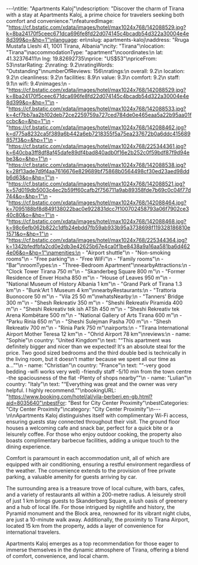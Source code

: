 ---\ntitle: "Apartments Kaloj"\ndescription: "Discover the charm of Tirana with a stay at Apartments Kaloj, a prime choice for travelers seeking both comfort and convenience."\nfeaturedImage: "https://cf.bstatic.com/xdata/images/hotel/max1024x768/142088529.jpg?k=8ba24170f5ceec671dca696fe8fd22d074145c4bcadb54d322a30004e4e8d399&o=&hp=1"\nlanguage: en\nslug: apartments-kaloj\naddress: "Rruga Mustafa Lleshi 41, 1001 Tirana, Albania"\ncity: "Tirana"\nlocation: "Tirana"\naccommodationType: "apartment"\ncoordinates:\n  lat: 41.32376411\n  lng: 19.82692735\nprice: "US$53"\npriceFrom: 53\nstarRating: 2\nrating: 9.2\nratingWords: "Outstanding"\nnumberOfReviews: 156\nratings:\n  overall: 9.2\n  location: 9.2\n  cleanliness: 9.2\n  facilities: 8.9\n  value: 9.3\n  comfort: 9.2\n  staff: 9.1\n  wifi: 9.4\nimages:\n  - "https://cf.bstatic.com/xdata/images/hotel/max1024x768/142088529.jpg?k=8ba24170f5ceec671dca696fe8fd22d074145c4bcadb54d322a30004e4e8d399&o=&hp=1"\n  - "https://cf.bstatic.com/xdata/images/hotel/max1024x768/142088533.jpg?k=4cf7bb7aa2b102deb72ce2259759a727ced784de0e465eaa5a22b95aa01fccbc&o=&hp=1"\n  - "https://cf.bstatic.com/xdata/images/hotel/max1024x768/142088462.jpg?k=d775a8232ca5f389a6b442a6eb7218355f5a75ea237672b0a6ddc415689857f3&o=&hp=1"\n  - "https://cf.bstatic.com/xdata/images/hotel/max1024x768/225344361.jpg?k=640cba3ff8df8af45dafe89df4bad840adb0f16e2b252c0f59bdf87f9d94ebe3&o=&hp=1"\n  - "https://cf.bstatic.com/xdata/images/hotel/max1024x768/142088538.jpg?k=28f13ade7d9f4aa7616676e829689bf75868b0564498cf30ed23aed98ddb6d63&o=&hp=1"\n  - "https://cf.bstatic.com/xdata/images/hotel/max1024x768/142088521.jpg?k=57d019db5003c4ec2b59ff60cafb2f756711a9ab89358fde7b69c0c04f77d744&o=&hp=1"\n  - "https://cf.bstatic.com/xdata/images/hotel/max1024x768/142088464.jpg?k=7095188bf8d849138022bac0e922831dcc7f100702458793a06f7902ce340c80&o=&hp=1"\n  - "https://cf.bstatic.com/xdata/images/hotel/max1024x768/142088468.jpg?k=98c6efb062b822c1dfb24ebdd7fb59ab933b95a3738698f119328186810e1571&o=&hp=1"\n  - "https://cf.bstatic.com/xdata/images/hotel/max1024x768/225344364.jpg?k=1342bfedfbfa2cd0e2db3e42625b67e4ca0f1be8438a9a16aa581ba6d4624e06&o=&hp=1"\namenities:\n  - "Airport shuttle"\n  - "Non-smoking rooms"\n  - "Free parking"\n  - "Free WiFi"\n  - "Family rooms"\n  - "Bar"\nroomTypes:\n  - "Three-Bedroom Apartment"\nnearbyAttractions:\n  - "Clock Tower Tirana 750 m"\n  - "Skanderbeg Square 800 m"\n  - "Former Residence of Enver Hoxha 850 m"\n  - "House of Leaves 950 m"\n  - "National Museum of History Albania 1 km"\n  - "Grand Park of Tirana 1.3 km"\n  - "Bunk'Art 1 Museum 4 km"\nnearbyRestaurants:\n  - "Trattoria Buonocore 50 m"\n  - "Vila 25 50 m"\nwhatsNearby:\n  - "Tanners' Bridge 300 m"\n  - "Shesh Rekreativ 350 m"\n  - "Sheshi Rekreativ Piramida 400 m"\n  - "Sheshi Rekreativ tek ish ATSh 450 m"\n  - "Sheshi Rekreativ tek Arena Kombëtare 500 m"\n  - "National Gallery of Arts Tirana 600 m"\n  - "Parku Rinia 650 m"\n  - "Sheshi Sulejman Pasha 700 m"\n  - "Shesh Rekreativ 700 m"\n  - "Rinia Park 750 m"\nairports:\n  - "Tirana International Airport Mother Teresa 12 km"\n  - "Ohrid Airport 78 km"\nreviews:\n  - name: "Sophie"\n    country: "United Kingdom"\n    text: "“This apartment was definitely bigger and nicer than we expected! It's an absolute steal for the price. Two good sized bedrooms and the third double bed is technically in the living room, but it doesn't matter because we spent all our time as a...”"\n  - name: "Christian"\n    country: "France"\n    text: "“-very good bedding
-wifi works very well)
-friendly staff
-5/10 min from the town centre
-the spaciousness of the flat
-Plenty of shops nearby”"\n  - name: "Lulian"\n    country: "Italy"\n    text: "“Everything was great and the owner was very helpful. I highly recommend.”"\nbookingURL: "https://www.booking.com/hotel/al/vila-berberi.en-gb.html?aid=8035640"\nbestFor: "Best for City Center Proximity"\nbestCategories: "City Center Proximity"\ncategory: "City Center Proximity"\n---\n\nApartments Kaloj distinguishes itself with complimentary Wi-Fi access, ensuring guests stay connected throughout their visit. The ground floor houses a welcoming cafe and snack bar, perfect for a quick bite or a leisurely coffee. For those who enjoy outdoor cooking, the property also boasts complimentary barbecue facilities, adding a unique touch to the dining experience.

Comfort is paramount in each accommodation unit, all of which are equipped with air conditioning, ensuring a restful environment regardless of the weather. The convenience extends to the provision of free private parking, a valuable amenity for guests arriving by car.

The surrounding area is a treasure trove of local culture, with bars, cafes, and a variety of restaurants all within a 200-metre radius. A leisurely stroll of just 1 km brings guests to Skanderberg Square, a lush oasis of greenery and a hub of local life. For those intrigued by nightlife and history, the Pyramid monument and the Block area, renowned for its vibrant night clubs, are just a 10-minute walk away. Additionally, the proximity to Tirana Airport, located 15 km from the property, adds a layer of convenience for international travelers.

Apartments Kaloj emerges as a top recommendation for those eager to immerse themselves in the dynamic atmosphere of Tirana, offering a blend of comfort, convenience, and local charm.